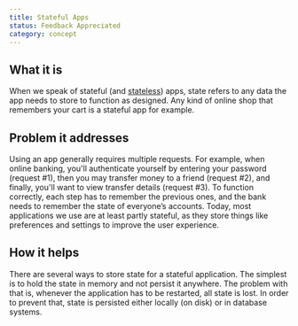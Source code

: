```yaml
---
title: Stateful Apps
status: Feedback Appreciated
category: concept
---
```


## What it is

When we speak of stateful (and [stateless](https://glossary.cncf.io/stateless_apps/)) apps, state refers to any data the app needs to store to function as designed. Any kind of online shop that remembers your cart is a stateful app for example. 

## Problem it addresses

Using an app generally requires multiple requests. For example, when online banking, you'll authenticate yourself by entering your password (request #1), then you may transfer money to a friend (request #2), and finally, you'll want to view transfer details (request #3). To function correctly, each step has to remember the previous ones, and the bank needs to remember the state of everyone’s accounts. Today, most applications we use are at least partly stateful, as they store things like preferences and settings to improve the user experience.

## How it helps

There are several ways to store state for a stateful application. The simplest is to hold the state in memory and not persist it anywhere. The problem with that is, whenever the application has to be restarted, all state is lost. In order to prevent that, state is persisted either locally (on disk) or in database systems. 

